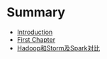 # Summary

* [Introduction](README.md)
* [First Chapter](chapter1.md)
* [Hadoop和Storm及Spark对比](hadoopstormsparkdui-bi.md)

